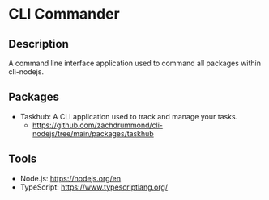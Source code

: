 # CLI Commander

## Description
A command line interface application used to command all packages within cli-nodejs.

## Packages
- Taskhub: A CLI application used to track and manage your tasks.
    - https://github.com/zachdrummond/cli-nodejs/tree/main/packages/taskhub

## Tools
- Node.js: https://nodejs.org/en
- TypeScript: https://www.typescriptlang.org/